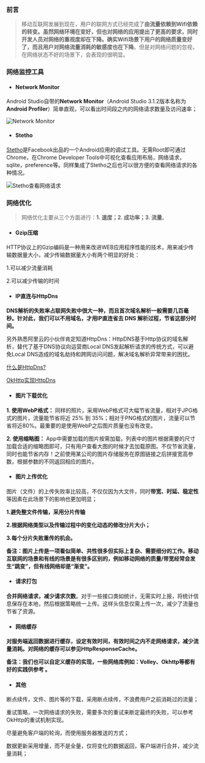 ### 前言
> 移动互联网发展到现在，用户的联网方式已经完成了**由流量依赖到Wifi依赖的转变。虽然网络环境在变好，但也对网络的应用提出了更高的要求，同时开发人员对网络的重视度却在下降。确实Wifi场景下用户的网络质量变好了，而且用户对网络流量消耗的敏感度也在下降**。但是对网络问题的忽视，在网络状态不好的场景下，会表现的很明显。

### 网络监控工具

- #### Network Monitor

Android Studio自带的**Network Monitor**（Android Studio 3.1.2版本名称为**Android Profiler**）简单直观，可以看出时间段之内的网络请求数量及访问速率；

![Network Monitor](https://upload-images.jianshu.io/upload_images/4056837-2f6183ec1a660505.jpg?imageMogr2/auto-orient/strip%7CimageView2/2/w/700)


- #### Stetho

[Stetho](https://github.com/facebook/stetho)是Facebook出品的一个Android应用的调试工具。无需Root即可通过Chrome，在Chrome Developer Tools中可视化查看应用布局，网络请求，sqlite，preference等。同样集成了Stetho之后也可以很方便的查看网络请求的各种情况。

![Stetho查看网络请求](https://upload-images.jianshu.io/upload_images/4056837-dc21318666a4838b.png?imageMogr2/auto-orient/strip%7CimageView2/2/w/700)


### 网络优化

> 网络优化主要从三个方面进行：**1. 速度；2. 成功率；3. 流量**。

- #### Gzip压缩
HTTP协议上的Gzip编码是一种用来改进WEB应用程序性能的技术，用来减少传输数据量大小，减少传输数据量大小有两个明显的好处：

1.可以减少流量消耗

2.可以减少传输的时间

- ####  IP直连与HttpDns

**DNS解析的失败率占联网失败中很大一种，而且首次域名解析一般需要几百毫秒。针对此，我们可以不用域名，才用IP直连省去 DNS 解析过程，节省这部分时间。**

另外熟悉阿里云的小伙伴肯定知道HttpDns：HttpDNS基于Http协议的域名解析，替代了基于DNS协议向运营商Local DNS发起解析请求的传统方式，可以避免Local DNS造成的域名劫持和跨网访问问题，解决域名解析异常带来的困扰。

[什么是HttpDns?](https://blog.csdn.net/zhangquanit/article/details/53072875)

[OkHttp实现HttpDns](https://blog.csdn.net/sbsujjbcy/article/details/51612832)

- #### 图片下载优化

**1. 使用WebP格式：** 同样的照片，采用WebP格式可大幅节省流量，相对于JPG格式的图片，流量能节省将近 25% 到 35%；相对于PNG格式的图片，流量可以节省将近80%。最重要的是使用WebP之后图片质量也没有改变。

**2. 使用缩略图：** App中需要加载的图片按需加载，列表中的图片根据需要的尺寸加载合适的缩略图即可，只有用户查看大图的时候才去加载原图。不仅节省流量，同时也能节省内存！之前使用某公司的图片存储服务在原图链接之后拼接宽高参数，根据参数的不同返回相应的图片。

- #### 图片上传优化

图片（文件）的上传失败率比较高，不仅仅因为大文件，同时**带宽、时延、稳定性**等因素在此场景下的影响也更加明显；

**1.避免整文件传输，采用分片传输**

**2.根据网络类型以及传输过程中的变化动态的修改分片大小；**

**3.每个分片失败重传的机会。**

**备注：图片上传是一项看似简单、共性很多但实际上复杂、需要细分的工作。移动互联网的场景和有线的场景是有很多区别的，例如移动网络的质量/带宽经常会发生“跳变”，但有线网络却是“渐变”。**

- #### 请求打包

**合并网络请求，减少请求次数**。对于一些接口类如统计，无需实时上报，将统计信息保存在本地，然后根据策略统一上传。这样头信息仅需上传一次，减少了流量也节省了资源。

- #### 网络缓存

**对服务端返回数据进行缓存，设定有效时间，有效时间之内不走网络请求，减少流量消耗。对网络的缓存可以参见HttpResponseCache。**

**备注：我们也可以自定义缓存的实现，一些网络库例如：Volley、Okhttp等都有好的实践供参考 。**


- #### 其他

断点续传，文件、图片等的下载，采用断点续传，不浪费用户之前消耗过的流量；

重试策略，一次网络请求的失败，需要多次的重试来断定最终的失败，可以参考OkHttp的重试机制实现。

尽量避免客户端的轮询，而使用服务器推送的方式；

数据更新采用增量，而不是全量，仅将变化的数据返回，客户端进行合并，减少流量消耗；

